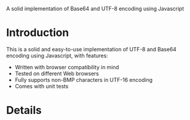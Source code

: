 A solid implementation of Base64 and UTF-8 encoding using Javascript

# Introduction #

This is a solid and easy-to-use implementation of UTF-8 and Base64 encoding using Javascript, with features:
  * Written with browser compatibility in mind
  * Tested on different Web browsers
  * Fully supports non-BMP characters in UTF-16 encoding
  * Comes with unit tests


# Details #